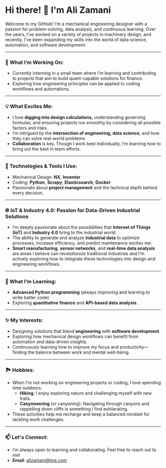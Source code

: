 # Hi there! 👋 I'm Ali Zamani

Welcome to my GitHub! I'm a mechanical engineering designer with a passion for problem-solving, data analysis, and continuous learning. Over the years, I’ve worked on a variety of projects in machinery design, and recently, I've been expanding my skills into the world of data science, automation, and software development.

---

### 🚀 What I’m Working On:
- Currently interning in a small team where I’m learning and contributing to projects that aim to build quant-capable solutions for finance.
- Exploring how engineering principles can be applied to coding workflows and automations.

---

### 💡 What Excites Me:
- I love **digging into design calculations**, understanding governing formulas, and ensuring projects run smoothly by considering all possible factors and risks.
- I’m intrigued by the **intersection of engineering, data science**, and how they can solve real-world problems.
- **Collaboration** is key. Though I work best individually, I’m learning how to bring out the best in team efforts.

---

### 🔧 Technologies & Tools I Use:
- Mechanical Design: **NX**, **Inventor**
- Coding: **Python**, **Scrapy**, **Elasticsearch**, **Docker**
- Passionate about **project management** and the technical depth behind every decision.

---

### 🌐 IoT & Industry 4.0: Passion for Data-Driven Industrial Solutions
- I’m deeply passionate about the possibilities that **Internet of Things (IoT)** and **Industry 4.0** bring to the industrial world.
- The ability to generate and analyze **industrial data** to optimize processes, increase efficiency, and predict maintenance excites me.
- **Smart manufacturing**, **sensor networks**, and **real-time data analysis** are areas I believe can revolutionize traditional industries and I’m actively exploring how to integrate these technologies into design and engineering workflows.
  
---

### 🌱 What I’m Learning:
- **Advanced Python programming** (always improving and learning to write better code).
- Exploring **quantitative finance** and **API-based data analysis**.

---

### ✨ My Interests:
- Designing solutions that blend **engineering** with **software development**.
- Exploring how mechanical design workflows can benefit from automation and data-driven insights.
- Continuously learning how to improve my focus and productivity—finding the balance between work and mental well-being.

---

### 🏞️ Hobbies:
- When I'm not working on engineering projects or coding, I love spending time outdoors.
  - **Hiking**: I enjoy exploring nature and challenging myself with new trails.
  - **Canyoneering** (or canyoning): Navigating through canyons and rappelling down cliffs is something I find exhilarating.
- These activities help me recharge and keep a balanced mindset for tackling work challenges.

---

### 📫 Let's Connect:
- I’m always open to learning and collaborating. Feel free to reach out to me!
- **Email**: alizamani@live.com
